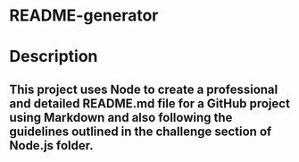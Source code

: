 # README-generator

# Description

## This project uses Node to create a professional and detailed README.md file for a GitHub project using Markdown and also following the guidelines outlined in the challenge section of Node.js folder.
